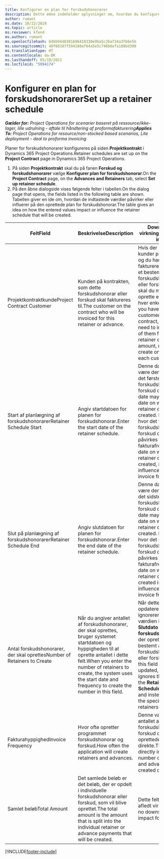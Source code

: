```yaml
---
title: Konfigurer en plan for forskudshonorarer
description: Dette emne indeholder oplysninger om, hvordan du konfigurerer en plan for forskudshonorar i Project Operations.
author: rumant
ms.date: 10/22/2020
ms.topic: article
ms.reviewer: kfend
ms.author: rumant
ms.openlocfilehash: 64bb94d0381696418330e9ba5c26af34a3fb6e5b
ms.sourcegitcommit: 40f68387f594180af64a5e5c748b6efa188bd300
ms.translationtype: HT
ms.contentlocale: da-DK
ms.lasthandoff: 05/10/2021
ms.locfileid: "5994174"
---
```

# <a name="set-up-a-retainer-schedule"></a><span data-ttu-id="290cb-103">Konfigurer en plan for forskudshonorarer</span><span class="sxs-lookup"><span data-stu-id="290cb-103">Set up a retainer schedule</span></span>

<span data-ttu-id="290cb-104">_**Gælder for:** Project Operations for scenarier baseret på ressource/ikke-lager, lille udrulning - aftale til håndtering af proformafakturering_</span><span class="sxs-lookup"><span data-stu-id="290cb-104">_**Applies To:** Project Operations for resource/non-stocked based scenarios, Lite deployment - deal to proforma invoicing_</span></span>

<span data-ttu-id="290cb-105">Planer for forskudshonorarer konfigureres på siden **Projektkontrakt** i Dynamics 365 Project Operations.</span><span class="sxs-lookup"><span data-stu-id="290cb-105">Retainer schedules are set up on the **Project Contract** page in Dynamics 365 Project Operations.</span></span>

1. <span data-ttu-id="290cb-106">På siden **Projektkontrakt** skal du på fanen **Forskud og forskudshonorarer** vælge **Konfigurer plan for forskudshonorar**.</span><span class="sxs-lookup"><span data-stu-id="290cb-106">On the **Project Contract** page, on the **Advances and Retainers** tab, select **Set up retainer schedule**.</span></span>
2. <span data-ttu-id="290cb-107">På den åbne dialogside vises følgende felter i tabellen.</span><span class="sxs-lookup"><span data-stu-id="290cb-107">On the dialog page that opens, the fields listed in the following table are shown.</span></span> <span data-ttu-id="290cb-108">Tabellen giver en ide om, hvordan de indtastede værdier påvirker eller influerer på den oprettede plan for forskudshonorar.</span><span class="sxs-lookup"><span data-stu-id="290cb-108">The table gives an idea on how the entered values impact or influence the retainer schedule that will be created.</span></span>

| <span data-ttu-id="290cb-109">Felt</span><span class="sxs-lookup"><span data-stu-id="290cb-109">Field</span></span> | <span data-ttu-id="290cb-110">Beskrivelse</span><span class="sxs-lookup"><span data-stu-id="290cb-110">Description</span></span> | <span data-ttu-id="290cb-111">Downstream-virkning</span><span class="sxs-lookup"><span data-stu-id="290cb-111">Downstream impact</span></span> |
| --- | --- | --- |
| <span data-ttu-id="290cb-112">Projektkontraktkunde</span><span class="sxs-lookup"><span data-stu-id="290cb-112">Project Contract Customer</span></span> | <span data-ttu-id="290cb-113">Kunden på kontrakten, som dette forskudshonorar eller forskud skal faktureres til.</span><span class="sxs-lookup"><span data-stu-id="290cb-113">The customer on the contract who will be invoiced for this retainer or advance.</span></span> | <span data-ttu-id="290cb-114">Hvis der er flere kunder på kontrakten, og du har brug for at fakturere hver af dem et bestemt forskudshonorarer eller forskudsbeløb, skal du manuelt oprette en faktura for hver enkelt kunde.</span><span class="sxs-lookup"><span data-stu-id="290cb-114">If you have multiple customers on the contract, and if you need to invoice each of them for a specific retainer or advance amount, manually create one invoice for each customer.</span></span> |
| <span data-ttu-id="290cb-115">Start af planlægning af forskudshonorarer</span><span class="sxs-lookup"><span data-stu-id="290cb-115">Retainer Schedule Start</span></span> | <span data-ttu-id="290cb-116">Angiv startdatoen for planen for forskudshonorar.</span><span class="sxs-lookup"><span data-stu-id="290cb-116">Enter the start date of the retainer schedule.</span></span> | <span data-ttu-id="290cb-117">Denne dato kan ikke være den dato, hvor det første forskudshonorar eller forskud oprettes.</span><span class="sxs-lookup"><span data-stu-id="290cb-117">This date may not be the date on which the first retainer or advance is created.</span></span> <span data-ttu-id="290cb-118">Den dato, hvor det første forskudshonorar eller forskud oprettes, påvirkes også af fakturafrekvensen.</span><span class="sxs-lookup"><span data-stu-id="290cb-118">The date on which the first retainer or advance is created, is also influenced by the invoice frequency.</span></span> |
| <span data-ttu-id="290cb-119">Slut på planlægning af forskudshonorarer</span><span class="sxs-lookup"><span data-stu-id="290cb-119">Retainer Schedule End</span></span> | <span data-ttu-id="290cb-120">Angiv slutdatoen for planen for forskudshonorar.</span><span class="sxs-lookup"><span data-stu-id="290cb-120">Enter the end date of the retainer schedule.</span></span> | <span data-ttu-id="290cb-121">Denne dato kan ikke være den dato, hvor det sidste forskudshonorar eller forskud oprettes.</span><span class="sxs-lookup"><span data-stu-id="290cb-121">This date may not be the date on which the last retainer or advance is created.</span></span> <span data-ttu-id="290cb-122">Den dato, hvor det sidste forskudshonorar eller forskud oprettes, påvirkes også af fakturafrekvensen.</span><span class="sxs-lookup"><span data-stu-id="290cb-122">The date on which the last retainer or advance is created is also influenced by the invoice frequency.</span></span> |
| <span data-ttu-id="290cb-123">Antal forskudshonorarer, der skal oprettes</span><span class="sxs-lookup"><span data-stu-id="290cb-123">Number of Retainers to Create</span></span> | <span data-ttu-id="290cb-124">Når du angiver antallet af forskudshonorarer, der skal oprettes, bruger systemet startdatoen og hyppigheden til at oprette antallet i dette felt.</span><span class="sxs-lookup"><span data-stu-id="290cb-124">When you enter the number of retainers to create, the system uses the start date and frequency to create the number in this field.</span></span> | <span data-ttu-id="290cb-125">Når dette felt opdateres manuelt, ignorerer systemet værdien i feltet **Slutdato for plan for forskudshonorar**, og der oprettes i stedet et bestemt antal forskudshonorarer eller forskud.</span><span class="sxs-lookup"><span data-stu-id="290cb-125">When this field is manually updated, the system ignores the value in the **Retainer Schedule End** field and instead creates the specific number of retainers or advances.</span></span> |
| <span data-ttu-id="290cb-126">Fakturahyppighed</span><span class="sxs-lookup"><span data-stu-id="290cb-126">Invoice Frequency</span></span> | <span data-ttu-id="290cb-127">Hvor ofte opretter programmet forskudshonorar og forskud.</span><span class="sxs-lookup"><span data-stu-id="290cb-127">How often the application will create retainers and advances.</span></span> | <span data-ttu-id="290cb-128">Denne værdi påvirker antallet af forskudshonorarer og forskud og de oprettede datoer direkte.</span><span class="sxs-lookup"><span data-stu-id="290cb-128">This value directly influences the number of retainers and advances and the created dates.</span></span> |
| <span data-ttu-id="290cb-129">Samlet beløb</span><span class="sxs-lookup"><span data-stu-id="290cb-129">Total Amount</span></span> | <span data-ttu-id="290cb-130">Det samlede beløb er det beløb, der er opdelt i individuelle forskudshonorar eller forskud, som vil blive oprettet.</span><span class="sxs-lookup"><span data-stu-id="290cb-130">The total amount is the amount that is split into the individual retainer or advance payments that will be created.</span></span> | <span data-ttu-id="290cb-131">Dette felt har ingen afledt virkning.</span><span class="sxs-lookup"><span data-stu-id="290cb-131">There's no downstream impact for this field.</span></span> |


[!INCLUDE[footer-include](../../includes/footer-banner.md)]